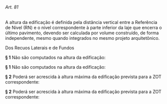 
###### Art. 81
A altura da edificação é definida pela distância vertical entre a Referência de Nível (RN) e o nível correspondente à parte inferior da laje que encerra o último pavimento, devendo ser calculada por volume construído, de forma independente, mesmo quando integrados no mesmo projeto arquitetônico.

Dos Recuos Laterais e de Fundos

**§ 1** Não são computados na altura da edificação:

**§ 1** Não são computados na altura da edificação:

**§ 2** Poderá ser acrescida à altura máxima da edificação prevista para a ZOT correspondente:

**§ 2** Poderá ser acrescida à altura máxima da edificação prevista para a ZOT correspondente:
